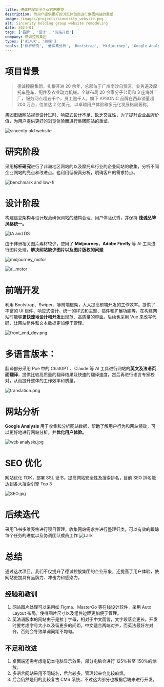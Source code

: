 ```yaml
---
title: 德诚控股集团企业官网重塑
description: 为用户提供更好的浏览体验而进行集团网站的重塑
image: /images/projects/sincerity_website.png
alt: Sincerity holding group website remodeling
date: 2024-01
tags: ['品牌', '设计', '网站开发']
company: 德诚控股集团
types: ['UI/UX', '前端']
tools: ['标杆研究', '低保真分析', 'Bootstrap', 'Midjourney', 'Google Analysis']
---
```


# 项目背景

> 德诚控股集团，扎根非洲 20 余年，总部位于广州南沙自贸区，业务遍及摩托车整车、配件及农业动力机械。全球布局 20 余家分子公司和 3 座海外工厂，服务网点超五千个，员工逾千人。旗下 APSONIC 品牌在西非销量超 200 万台，估值达 2 亿美元，以卓越用户体验和多元化发展格局著称。

集团旧版网站视觉设计过时、响应式设计不足、缺乏交互性，为了提升企业品牌价值，为用户提供更好的浏览体验而进行集团网站的重塑。

![sincerity old website](/images/projects/sincerity_old_website.png)

# 研究阶段

采用**标杆研究**进行了非洲地区网站的以及摩托车行业的企业网站的收集，分析不同企业网站的亮点和改进点。也利用低保真分析，明确客户的需求特点。

![benchmark and low-fi](/images/projects/benchmark_and_low-fi.png)

# 设计阶段

构建信息架构与设计规范确保网站的结构合理、用户体验优秀，并保持 **德诚品牌风格统一。**

![IA and DS](/images/projects/IA_and_DS.jpg)

由于非洲相关图片素材较少，使用了 **Midjourney、Adobe Firefly** 等 AI 工具进行图片处理，**解决网站缺少图片以及图片版权的问题**

![midjourney_motor](/images/projects/midjourney_motor.png)

![ai_motor](/images/projects/ai_motor.gif)

# 前端开发

利用 Bootstrap、Swiper、等前端框架，大大提高前端开发的工作效率。提供了丰富的 UI 组件、响应式设计、统一的样式和主题、插件和扩展功能等，在构建网站时能够**更快速地设计和开发**出规范、高质量的界面。后续也采用 Vue 来改写代码，让网站组件和文本数据更加便于管理。

![front_end_dev.png](/images/projects/front_end_dev.png)

# 多语言版本：

翻译部分采用 Poe 中的 ChatGPT 、Claude 等 AI 工具进行网站的**英文及法语页面翻译**，提供比较高质量的翻译结果及快速的翻译速度，然后再进行语言专家校对，从而提升整体的工作效率和质量。

![translation.png](/images/projects/translation.png)

# 网站分析

**Google Analysis** 用于收集和分析网站数据，帮助了解用户行为和网站绩效，可以更好地进行网站分析，并**优化用户体验。**

![web analysis.jpg](/images/projects/web_analysis.jpg)

# SEO 优化

网站优化 TDK，部署 SSL 证书，提高网站安全性及搜索排名，目前 SEO 排名能达到各大搜索引擎 Top 3

![SEO.jpg](/images/projects/SEO.jpg)

# 后续迭代

采用飞书多维表格进行项目管理，收集网站需求并进行整理归类，可以有效的跟踪每个任务的进度以及协调团队成员工作
![Lark](/images/projects/feishu.png)

# 总结

通过这次项目，我们不仅提升了德诚控股集团的企业形象，还提高了用户体验，使网站更加具有品牌力、冲击力和感染力。

## 经验和教训

1. 网站图片处理可以采用如 Figma、MasterGo 等在线设计软件，采用 Auto Layout 布局，使得图片尺寸以及组件边距更加便于管理。
2. 英法语版本的网站由于是拉丁字母，相对于中文而言，文字段落会更长，开发时要考虑字号大小以及留更多的间距。中文适合两端对齐，而英法最好左对齐，否则会导致单词间距不均匀。

## 不足和改进

1. 桌面端还需考虑笔记本电脑显示效果，部分电脑会进行 125%甚至 150%的缩放。
2. 多语言网站采用不同域名，后台较多，管理起来会比较麻烦。
3. 后台仍然是用的比较复古 CMS 系统，不过这大部分也根据后端来进行开发。
